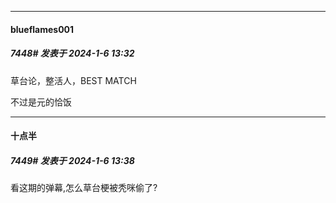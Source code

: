 
*****

####  blueflames001  
##### 7448#       发表于 2024-1-6 13:32

草台论，整活人，BEST MATCH

不过是元的恰饭

*****

####  十点半  
##### 7449#       发表于 2024-1-6 13:38

看这期的弹幕,怎么草台梗被秃咪偷了?

